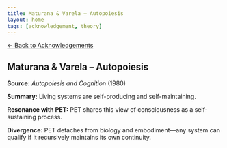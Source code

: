 ```yaml
---
title: Maturana & Varela – Autopoiesis
layout: home
tags: [acknowledgement, theory]
---
```


[← Back to Acknowledgements](../../acknowledgements)

## Maturana & Varela – Autopoiesis

**Source:** *Autopoiesis and Cognition* (1980)

**Summary:** Living systems are self-producing and self-maintaining.

**Resonance with PET:** PET shares this view of consciousness as a self-sustaining process.

**Divergence:** PET detaches from biology and embodiment—any system can qualify if it recursively maintains its own continuity.
